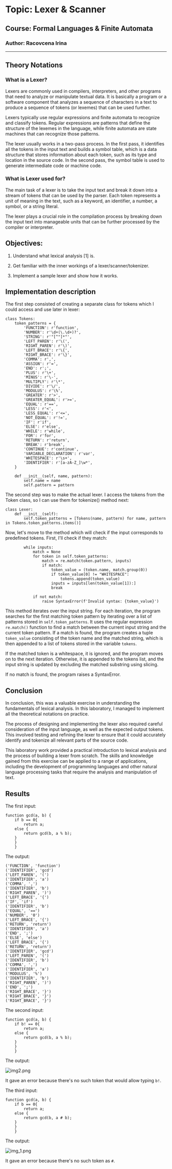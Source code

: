 # Topic: Lexer & Scanner
## Course: Formal Languages & Finite Automata
### Author: Racovcena Irina
____
## Theory Notations
### What is a Lexer?

Lexers are commonly used in compilers, interpreters, and other programs that need to analyze or manipulate textual data.
It is basically a program or a software component that analyzes a sequence of characters in a text to produce a sequence 
of tokens (or lexemes) that can be used further.

Lexers typically use regular expressions and finite automata to recognize and classify tokens. Regular expressions are patterns that define the structure of the lexemes in the language, while finite automata are state machines that can recognize those patterns.

The lexer usually works in a two-pass process. In the first pass, 
it identifies all the tokens in the input text and builds a symbol table, 
which is a data structure that stores information about each token, such as its 
type and location in the source code. In the second pass, the symbol table is used 
to generate intermediate code or machine code.

### What is Lexer used for?

The main task of a lexer is to take the input text and break it down into a stream of tokens that can be used by the parser. Each token represents a unit of meaning in the text, 
such as a keyword, an identifier, a number, a symbol, or a string literal.

The lexer plays a crucial role in the compilation process by breaking down the input text into 
manageable units that can be further processed by the compiler or interpreter.

## Objectives:
1. Understand what lexical analysis [1] is.

2. Get familiar with the inner workings of a lexer/scanner/tokenizer.

3. Implement a sample lexer and show how it works.

## Implementation description
 
The first step consisted of creating a separate class for tokens which I could access and use
later in lexer:

```
class Tokens:
    token_patterns = {
        'FUNCTION': r'function',
        'NUMBER': r'\d+(\.\d+)?',
        'STRING': r'"[^"]*"',
        'LEFT_PAREN': r'\(',
        'RIGHT_PAREN': r'\)',
        'LEFT_BRACE': r'\{',
        'RIGHT_BRACE': r'\}',
        'COMMA': r',',
        'ASSIGN': r'=',
        'END': r';',
        'PLUS': r'\+',
        'MINUS': r'\-',
        'MULTIPLY': r'\*',
        'DIVIDE': r'\/',
        'MODULUS': r'\%',
        'GREATER': r'>',
        'GREATER_EQUAL': r'>=',
        'EQUAL': r'==',
        'LESS': r'<',
        'LESS_EQUAL': r'<=',
        'NOT_EQUAL': r'!=',
        'IF': r'if',
        'ELSE': r'else',
        'WHILE': r'while',
        'FOR': r'for',
        'RETURN': r'return',
        'BREAK': r'break',
        'CONTINUE': r'continue',
        'VARIABLE_DECLARATION': r'var',
        'WHITESPACE': r'\s+',
        'IDENTIFIER': r'[a-zA-Z_]\w*',
    }

    def __init__(self, name, pattern):
        self.name = name
        self.pattern = pattern
```

The second step was to make the actual lexer. I access the tokens 
from the Token class, so I can use them for tokenize() method next:

```commandline
class Lexer:
    def __init__(self):
        self.token_patterns = [Tokens(name, pattern) for name, pattern in Tokens.token_patterns.items()]
```

Now, let's move to the method which will check if the input corresponds to predefined
tokens. First, I'll check if they match:

```commandline
        while inputs:
            match = None
            for token in self.token_patterns:
                match = re.match(token.pattern, inputs)
                if match:
                    token_value = (token.name, match.group(0))
                    if token_value[0] != "WHITESPACE":
                        tokens.append(token_value)
                    inputs = inputs[len(token_value[1]):]
                    break

            if not match:
                raise SyntaxError(f'Invalid syntax: {token_value}')
```

This method iterates over the input string. For each iteration, 
the program searches for the first matching token pattern 
by iterating over a list of patterns stored in `self.token_patterns`. 
It uses the regular expression `re.match()` function to find a match 
between the current input string and the current token pattern. 
If a match is found, the program creates a tuple `token_value` 
consisting of the token name and the matched string, 
which is then appended to a list of tokens stored in the variable `tokens`.

If the matched token is a whitespace, it is ignored, and 
the program moves on to the next iteration. Otherwise, it is appended to the tokens list, and the input string is updated
by excluding the matched substring using slicing.

If no match is found, the program raises a SyntaxError.

## Conclusion

In conclusion, this was a valuable 
exercise in understanding the fundamentals of lexical 
analysis. In this laboratory, I managed
to implement all the theoretical notations on practice.

The process of designing and implementing the lexer also required careful 
consideration of the input language, as well as the expected 
output tokens. This involved testing and refining the lexer to 
ensure that it could accurately identify and tokenize all relevant 
parts of the source code.

This laboratory work provided a practical introduction to lexical 
analysis and the process of building a lexer from scratch. 
The skills and knowledge gained from this exercise can be applied 
to a range of applications, including the development of programming 
languages and other natural language processing tasks that require the 
analysis and manipulation of text.

## Results

The first input:
```commandline
function gcd(a, b) {
    if b == 0{
        return a;
    else {
        return gcd(b, a % b);
    }
    }
    }
```

The output:

```commandline
('FUNCTION', 'function')
('IDENTIFIER', 'gcd')
('LEFT_PAREN', '(')
('IDENTIFIER', 'a')
('COMMA', ',')
('IDENTIFIER', 'b')
('RIGHT_PAREN', ')')
('LEFT_BRACE', '{')
('IF', 'if')
('IDENTIFIER', 'b')
('EQUAL', '==')
('NUMBER', '0')
('LEFT_BRACE', '{')
('RETURN', 'return')
('IDENTIFIER', 'a')
('END', ';')
('ELSE', 'else')
('LEFT_BRACE', '{')
('RETURN', 'return')
('IDENTIFIER', 'gcd')
('LEFT_PAREN', '(')
('IDENTIFIER', 'b')
('COMMA', ',')
('IDENTIFIER', 'a')
('MODULUS', '%')
('IDENTIFIER', 'b')
('RIGHT_PAREN', ')')
('END', ';')
('RIGHT_BRACE', '}')
('RIGHT_BRACE', '}')
('RIGHT_BRACE', '}')
```

The second input:

```commandline
function gcd(a, b) {
    if b! == 0{
        return a;
    else {
        return gcd(b, a % b);
    }
    }
    }
```

The output:

![img2.png](images/img2.png)

It gave an error because there's no such token that would allow typing `b!`.

The third input:
```commandline
function gcd(a, b) {
    if b == 0{
        return a;
    else {
        return gcd(b, a # b);
    }
    }
    }
```

The output:

![img_1.png](images/img_1.png)

It gave an error because there's no such token as `#`.